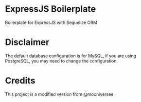 # ExpressJS Boilerplate
Boilerplate for ExpressJS with Sequelize ORM

# Disclaimer
The default database configuration is for MySQL, if you are using PostgreSQL, you may need to change the configuration.

# Credits
This project is a modified version from @mooniversee
